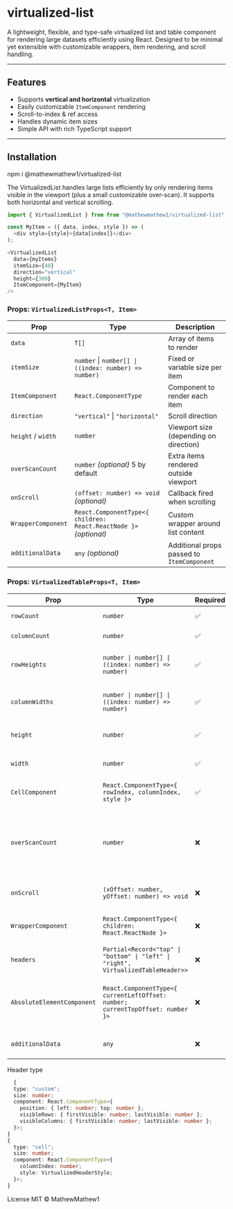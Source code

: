 #  virtualized-list

A lightweight, flexible, and type-safe virtualized list and table component for rendering large datasets efficiently using React. Designed to be minimal yet extensible with customizable wrappers, item rendering, and scroll handling.

---

## Features

- Supports **vertical and horizontal** virtualization
- Easily customizable `ItemComponent` rendering
- Scroll-to-index & ref access
- Handles dynamic item sizes
- Simple API with rich TypeScript support

---

##  Installation

npm i @mathewmathew1/virtualized-list

The VirtualizedList handles large lists efficiently by only rendering items visible in the viewport (plus a small customizable over-scan). It supports both horizontal and vertical scrolling.

``` javascript
import { VirtualizedList } from from "@mathewmathew1/virtualized-list";

const MyItem = ({ data, index, style }) => (
  <div style={style}>{data[index]}</div>
);

<VirtualizedList
  data={myItems}
  itemSize={40}
  direction="vertical"
  height={300}
  ItemComponent={MyItem}
/>
```


###  Props: `VirtualizedListProps<T, Item>`

| Prop              | Type                                                                     | Description                                        |
|-------------------|--------------------------------------------------------------------------|----------------------------------------------------|
| `data`            | `T[]`                                                                    | Array of items to render                           |
| `itemSize`        | `number` \| `number[] \| ((index: number) => number)`                    | Fixed or variable size per item                    |
| `ItemComponent`   | `React.ComponentType`                                                    | Component to render each item                      |
| `direction`       | `"vertical"` \| `"horizontal"`                                           | Scroll direction                                   |
| `height` / `width`| `number`                                                                 | Viewport size (depending on direction)             |
| `overScanCount`   | `number` _(optional)_ 5 by default                                       | Extra items rendered outside viewport              |
| `onScroll`        | `(offset: number) => void` _(optional)_                                  | Callback fired when scrolling                      |
| `WrapperComponent`| `React.ComponentType<{ children: React.ReactNode }>` _(optional)_        | Custom wrapper around list content                 |
| `additionalData`  | `any` _(optional)_                                                       | Additional props passed to `ItemComponent`         |



###  Props: `VirtualizedTableProps<T, Item>`
| Prop                     | Type                                                                                       | Required | Description                                                                                     |
|--------------------------|--------------------------------------------------------------------------------------------|----------|-------------------------------------------------------------------------------------------------|
| `rowCount`               | `number`                                                                                   | ✅       | Total number of rows.                                                                          |
| `columnCount`            | `number`                                                                                   | ✅       | Total number of columns.                                                                       |
| `rowHeights`             | `number \| number[] \| ((index: number) => number)`                                        | ✅       | Height of each row (fixed or variable per index).                                              |
| `columnWidths`           | `number \| number[] \| ((index: number) => number)`                                        | ✅       | Width of each column (fixed or variable per index).                                            |
| `height`                 | `number`                                                                                   | ✅       | Height of the visible table viewport.                                                          |
| `width`                  | `number`                                                                                   | ✅       | Width of the visible table viewport.                                                           |
| `CellComponent`          | `React.ComponentType<{ rowIndex, columnIndex, style }>`                                    | ✅       | Component used to render individual cells.                                                     |
| `overScanCount`          | `number`                                                                                   | ❌       | Additional rows/columns rendered beyond viewport for smoother scrolling. Default: `3`.         |
| `onScroll`               | `(xOffset: number, yOffset: number) => void`                                               | ❌       | Callback triggered on scroll.                                                                  |
| `WrapperComponent`       | `React.ComponentType<{ children: React.ReactNode }>`                                       | ❌       | Optional wrapper around the entire table content.                                              |
| `headers`                | `Partial<Record<"top" \| "bottom" \| "left" \| "right", VirtualizedTableHeader>>`          | ❌       | Defines sticky headers for each table side.                                                    |
| `AbsoluteElementComponent` | `React.ComponentType<{ currentLeftOffset: number; currentTopOffset: number }>`           | ❌       | Component rendered absolutely in scroll container (e.g. indicators, overlays).                 |
| `additionalData`         | `any`                                                                                      | ❌       | Additional data passed to CellComponent.


Header type
```typescript
  {
  type: "custom";
  size: number;
  component: React.ComponentType<{
    position: { left: number; top: number };
    visibleRows: { firstVisible: number; lastVisible: number };
    visibleColumns: { firstVisible: number; lastVisible: number };
  }>;
}
{
  type: "cell";
  size: number;
  component: React.ComponentType<{
    columnIndex: number;
    style: VirtualizedHeaderStyle;
  }>;
}

```

License
MIT © MathewMathew1
